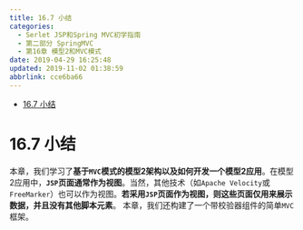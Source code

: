 ```yaml
---
title: 16.7 小结
categories: 
  - Serlet JSP和Spring MVC初学指南
  - 第二部分 SpringMVC
  - 第16章 模型2和MVC模式
date: 2019-04-29 16:25:48
updated: 2019-11-02 01:38:59
abbrlink: cce6ba66
---
```

- [16.7 小结](/ReadingNotes/cce6ba66/#16-7-小结)

<!--more-->
<script src="https://cdn.bootcss.com/jquery/3.4.0/jquery.slim.min.js"></script>
<script>$(document).ready(function () {$(".post-body > ul:nth-child(1)").hide();});</script>

<!--end-->
# 16.7 小结 #
本章，我们学习了**基于`MVC`模式的模型2架构以及如何开发一个模型2应用**。在模型2应用中，**`JSP`页面通常作为视图**。当然，其他技术（如`Apache Velocity`或`FreeMarker`）也可以作为视图。**若采用`JSP`页面作为视图，则这些页面仅用来展示数据，并且没有其他脚本元素**。
本章，我们还构建了一个带校验器组件的简单`MVC`框架。

